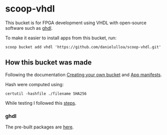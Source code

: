 # scoop-vhdl

This bucket is for FPGA development using VHDL with open-source software such as [ghdl](http://ghdl.free.fr/).

To make it easier to install apps from this bucket, run:

````
scoop bucket add vhdl 'https://github.com/danielulloa/scoop-vhdl.git'
````

## How this bucket was made

Following the documentation [Creating your own bucket](https://scoop.netlify.app/concepts/#creating-your-own-bucket) and [App manifests](https://github.com/lukesampson/scoop/wiki/App-Manifests).

Hash were computed using:

````
certutil -hashfile ./filename SHA256
````

While testing I followed this [steps](https://github.com/lukesampson/scoop/issues/1749).

### ghdl

The pre-built packages are [here](https://ghdl.readthedocs.io/en/latest/getting/Releases.html#downloading-pre-built-packages).

